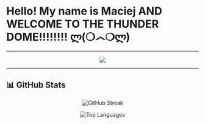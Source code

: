 # Hello! My name is Maciej AND WELCOME TO THE THUNDER DOME!!!!!!!! ლ(❍෴❍ლ)
---

<div align="center">
  <img src="https://readme-typing-svg.herokuapp.com/?lines=Cybersecurity+Platform+Architect;Software+Developer;Early+Bird+Fish+Video+Enthusiast;Motorcycle+Builder;Legacy+App+Developer;Builds+SIEMs+and+Stuff;Teaches+Students&font=Fira%20Code&center=true&width=440&height=45&color=7aa2f7&vCenter=true&size=22">
</div>

---

## 📊 GitHub Stats

<div align="center">

![GitHub Streak](https://github-readme-streak-stats.herokuapp.com/?user=Xata&theme=tokyonight&hide_border=false)

![Top Languages](https://github-readme-stats.vercel.app/api/top-langs/?username=Xata&theme=tokyonight&hide_border=false&include_all_commits=true&count_private=true&layout=compact)

</div>
